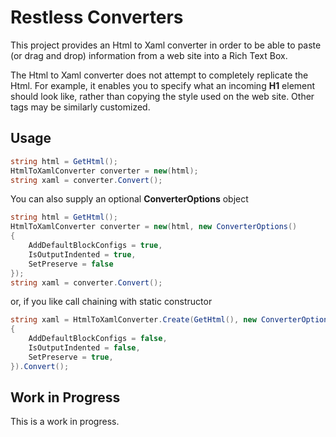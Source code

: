 # Restless Converters

This project provides an Html to Xaml converter in order to be able to paste (or drag and drop) information from a web site into a Rich Text Box.

The Html to Xaml converter does not attempt to completely replicate the Html. For example, it enables you to specify what an incoming **H1** element
should look like, rather than copying the style used on the web site. Other tags may be similarly customized.

## Usage

```c#
string html = GetHtml();
HtmlToXamlConverter converter = new(html);
string xaml = converter.Convert();
```

You can also supply an optional **ConverterOptions** object

```c#
string html = GetHtml();
HtmlToXamlConverter converter = new(html, new ConverterOptions()
{
    AddDefaultBlockConfigs = true,
    IsOutputIndented = true,
    SetPreserve = false
});
string xaml = converter.Convert();
```

or, if you like call chaining with static constructor

```c#
string xaml = HtmlToXamlConverter.Create(GetHtml(), new ConverterOptions()
{
    AddDefaultBlockConfigs = false,
    IsOutputIndented = false,
    SetPreserve = true,
}).Convert();
```
## Work in Progress
This is a work in progress.






